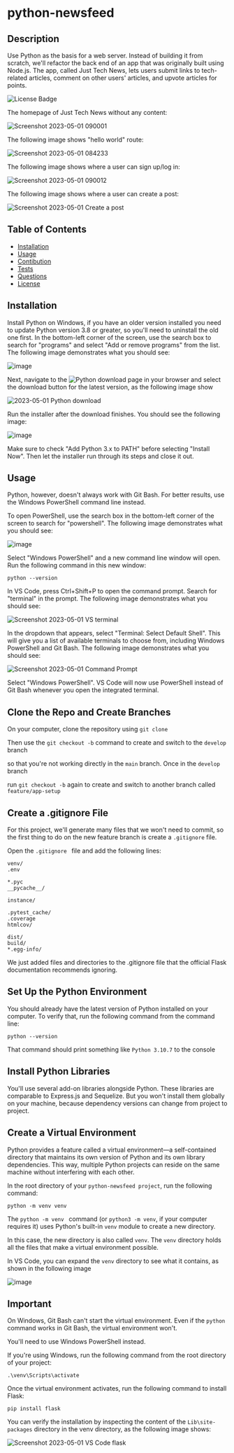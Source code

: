 # python-newsfeed
## Description

Use Python as the basis for a web server. Instead of building it from scratch, we'll refactor the back end of an app that was originally built using Node.js. The app, called Just Tech News, lets users submit links to tech-related articles, comment on other users' articles, and upvote articles for points.

![License Badge](https://img.shields.io/badge/license-MIT-success?style=plastic)

The homepage of Just Tech News without any content:

![Screenshot 2023-05-01 090001](https://user-images.githubusercontent.com/109435666/235472531-3ea73c7d-35ba-4171-bbf8-159bc95fc706.png)

The following image shows "hello world" route:

![Screenshot 2023-05-01 084233](https://user-images.githubusercontent.com/109435666/235472642-32d108e4-2faf-4a52-99d8-d29942bf9225.png)

The following image shows where a user can sign up/log in:

![Screenshot 2023-05-01 090012](https://user-images.githubusercontent.com/109435666/235472680-a7d77ecc-16f2-4f79-97b1-4163c30d5dc7.png)

The following image shows where a user can create a post:

![Screenshot 2023-05-01 Create a post ](https://user-images.githubusercontent.com/109435666/235473883-b54665ba-ccaf-406e-a29b-b3aaea4d39e3.png)

## Table of Contents
* [Installation](#installation)
* [Usage](#usage)
* [Contibution](#contribution)
* [Tests](#tests)
* [Questions](#questions)
* [License](#license)

## Installation

Install Python on Windows, if you have an older version installed you need to update Python version 3.8 or greater, so you'll need to uninstall the old one first. In the bottom-left corner of the screen, use the search box to search for "programs" and select "Add or remove programs" from the list. The following image demonstrates what you should see:

![image](https://user-images.githubusercontent.com/109435666/235459474-08145b2f-1840-4713-b6df-1f0be305b853.png)

Next, navigate to the 
![Python download page](https://www.python.org/downloads/) in your browser and select the download button for the latest version, as the following image show

![2023-05-01 Python download](https://user-images.githubusercontent.com/109435666/235461997-6ebc2427-b4d3-4b71-82e9-42f7035af87f.png)

Run the installer after the download finishes. You should see the following image:

![image](https://user-images.githubusercontent.com/109435666/235464310-b8e853ff-c966-40b9-99ef-ddf59bd18af6.png)

Make sure to check "Add Python 3.x to PATH" before selecting "Install Now". Then let the installer run through its steps and close it out.

## Usage

Python, however, doesn't always work with Git Bash. For better results, use the Windows PowerShell command line instead.

To open PowerShell, use the search box in the bottom-left corner of the screen to search for "powershell". The following image demonstrates what you should see:

![image](https://user-images.githubusercontent.com/109435666/235464519-8fa7b951-2977-43dc-a4db-f2bb3146233f.png)

Select "Windows PowerShell" and a new command line window will open. Run the following command in this new window:

```
python --version
```

In VS Code, press Ctrl+Shift+P to open the command prompt. Search for "terminal" in the prompt. The following image demonstrates what you should see:

![Screenshot 2023-05-01 VS terminal](https://user-images.githubusercontent.com/109435666/235465234-52cb4a81-5650-4d37-bacd-ba2fffb2ea04.png)

In the dropdown that appears, select "Terminal: Select Default Shell". This will give you a list of available terminals to choose from, including Windows PowerShell and Git Bash. The following image demonstrates what you should see:

![Screenshot 2023-05-01 Command Prompt](https://user-images.githubusercontent.com/109435666/235465512-d41e83ee-5975-4489-8cf3-e9c5ffe328af.png)

Select "Windows PowerShell". VS Code will now use PowerShell instead of Git Bash whenever you open the integrated terminal.

## Clone the Repo and Create Branches

On your computer, clone the repository using ``` git clone ```

Then use the ``` git checkout -b ``` command to create and switch to the ``` develop ``` branch

so that you're not working directly in the ``` main ``` branch.  Once in the ``` develop ``` branch

run ``` git checkout -b ``` again to create and switch to another branch called ``` feature/app-setup ```

## Create a .gitignore File

For this project, we'll generate many files that we won't need to commit, so the first thing to do on the new feature branch is create a ``` .gitignore ``` file.

Open the ```.gitignore ``` file and add the following lines:

```
venv/
.env

*.pyc
__pycache__/

instance/

.pytest_cache/
.coverage
htmlcov/

dist/
build/
*.egg-info/
```
We just added files and directories to the .gitignore file that the official Flask documentation recommends ignoring.

## Set Up the Python Environment

You should already have the latest version of Python installed on your computer. To verify that, run the following command from the command line:

```
python --version
```
That command should print something like ``` Python 3.10.7 ``` to the console

## Install Python Libraries

You'll use several add-on libraries alongside Python. These libraries are comparable to Express.js and Sequelize. But you won't install them globally on your machine, because dependency versions can change from project to project.

## Create a Virtual Environment

Python provides a feature called a virtual environment—a self-contained directory that maintains its own version of Python and its own library dependencies. This way, multiple Python projects can reside on the same machine without interfering with each other.

In the root directory of your ``` python-newsfeed project ```, run the following command:

``` python -m venv venv ```

The ```python -m venv ``` command (or ``` python3 -m venv ```, if your computer requires it) uses Python's built-in ``` venv ``` module to create a new directory. 

In this case, the new directory is also called ``` venv ```. The ``` venv ``` directory holds all the files that make a virtual environment possible.

In VS Code, you can expand the ``` venv ``` directory to see what it contains, as shown in the following image

![image](https://user-images.githubusercontent.com/109435666/235469899-20455c92-732a-46c8-a4fc-7e1d74ff6a82.png)

## Important

On Windows, Git Bash can't start the virtual environment. Even if the ``` python ``` command works in Git Bash, the virtual environment won't. 

You'll need to use Windows PowerShell instead.

If you're using Windows, run the following command from the root directory of your project:

``` .\venv\Scripts\activate ```

Once the virtual environment activates, run the following command to install Flask:

``` pip install flask ```

You can verify the installation by inspecting the content of the ``` Lib\site-packages ``` directory in the venv directory, as the following image shows:

![Screenshot 2023-05-01 VS Code flask](https://user-images.githubusercontent.com/109435666/235471289-6de52545-a5cc-4d4e-9d66-9e92800f3404.png)



